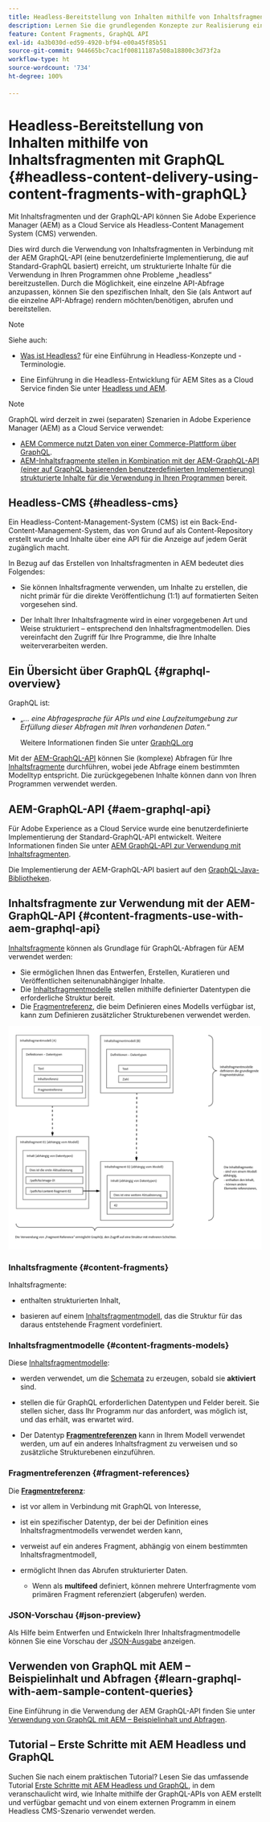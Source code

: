 ```yaml
---
title: Headless-Bereitstellung von Inhalten mithilfe von Inhaltsfragmenten mit GraphQL (Assets – Inhaltsfragmente)
description: Lernen Sie die grundlegenden Konzepte zur Realisierung eines AEM Headless CMS unter Verwendung von Inhaltsfragmenten mit GraphQL für die Bereitstellung von Headless-Inhalten kennen.
feature: Content Fragments, GraphQL API
exl-id: 4a3b030d-ed59-4920-bf94-e00a45f85b51
source-git-commit: 944665bc7cac1f00811187a508a18800c3d73f2a
workflow-type: ht
source-wordcount: '734'
ht-degree: 100%

---
```


# Headless-Bereitstellung von Inhalten mithilfe von Inhaltsfragmenten mit GraphQL {#headless-content-delivery-using-content-fragments-with-graphQL}

Mit Inhaltsfragmenten und der GraphQL-API können Sie Adobe Experience Manager (AEM) as a Cloud Service als Headless-Content Management System (CMS) verwenden.

Dies wird durch die Verwendung von Inhaltsfragmenten in Verbindung mit der AEM GraphQL-API (eine benutzerdefinierte Implementierung, die auf Standard-GraphQL basiert) erreicht, um strukturierte Inhalte für die Verwendung in Ihren Programmen ohne Probleme „headless“ bereitzustellen. Durch die Möglichkeit, eine einzelne API-Abfrage anzupassen, können Sie den spezifischen Inhalt, den Sie (als Antwort auf die einzelne API-Abfrage) rendern möchten/benötigen, abrufen und bereitstellen.

>[!NOTE]
>
>Siehe auch:
>
>* [Was ist Headless?](/help/headless/what-is-headless.md) für eine Einführung in Headless-Konzepte und -Terminologie.
>
>* Eine Einführung in die Headless-Entwicklung für AEM Sites as a Cloud Service finden Sie unter [Headless und AEM](/help/headless/introduction.md).


>[!NOTE]
>
>GraphQL wird derzeit in zwei (separaten) Szenarien in Adobe Experience Manager (AEM) as a Cloud Service verwendet:
>
>* [AEM Commerce nutzt Daten von einer Commerce-Plattform über GraphQL](/help/commerce-cloud/integrating/magento.md).
>* [AEM-Inhaltsfragmente stellen in Kombination mit der AEM-GraphQL-API (einer auf GraphQL basierenden benutzerdefinierten Implementierung) strukturierte Inhalte für die Verwendung in Ihren Programmen](/help/headless/graphql-api/content-fragments.md) bereit.


## Headless-CMS {#headless-cms}

Ein Headless-Content-Management-System (CMS) ist ein Back-End-Content-Management-System, das von Grund auf als Content-Repository erstellt wurde und Inhalte über eine API für die Anzeige auf jedem Gerät zugänglich macht.

In Bezug auf das Erstellen von Inhaltsfragmenten in AEM bedeutet dies Folgendes:

* Sie können Inhaltsfragmente verwenden, um Inhalte zu erstellen, die nicht primär für die direkte Veröffentlichung (1:1) auf formatierten Seiten vorgesehen sind.

* Der Inhalt Ihrer Inhaltsfragmente wird in einer vorgegebenen Art und Weise strukturiert – entsprechend den Inhaltsfragmentmodellen. Dies vereinfacht den Zugriff für Ihre Programme, die Ihre Inhalte weiterverarbeiten werden.

## Ein Übersicht über GraphQL {#graphql-overview}

GraphQL ist:

* „*... eine Abfragesprache für APIs und eine Laufzeitumgebung zur Erfüllung dieser Abfragen mit Ihren vorhandenen Daten.*“

   Weitere Informationen finden Sie unter [GraphQL.org](https://graphql.org)

Mit der [AEM-GraphQL-API](#aem-graphql-api) können Sie (komplexe) Abfragen für Ihre [Inhaltsfragmente](/help/assets/content-fragments/content-fragments.md) durchführen, wobei jede Abfrage einem bestimmten Modelltyp entspricht. Die zurückgegebenen Inhalte können dann von Ihren Programmen verwendet werden.

## AEM-GraphQL-API {#aem-graphql-api}

Für Adobe Experience as a Cloud Service wurde eine benutzerdefinierte Implementierung der Standard-GraphQL-API entwickelt. Weitere Informationen finden Sie unter [AEM GraphQL-API zur Verwendung mit Inhaltsfragmenten](/help/headless/graphql-api/content-fragments.md).

Die Implementierung der AEM-GraphQL-API basiert auf den [GraphQL-Java-Bibliotheken](https://graphql.org/code/#java).

## Inhaltsfragmente zur Verwendung mit der AEM-GraphQL-API {#content-fragments-use-with-aem-graphql-api}

[Inhaltsfragmente](#content-fragments) können als Grundlage für GraphQL-Abfragen für AEM verwendet werden:

* Sie ermöglichen Ihnen das Entwerfen, Erstellen, Kuratieren und Veröffentlichen seitenunabhängiger Inhalte.
* Die [Inhaltsfragmentmodelle](#content-fragments-models) stellen mithilfe definierter Datentypen die erforderliche Struktur bereit.
* Die [Fragmentreferenz](#fragment-references), die beim Definieren eines Modells verfügbar ist, kann zum Definieren zusätzlicher Strukturebenen verwendet werden.

![Inhaltsfragmente zur Verwendung mit GraphQL](assets/cfm-nested-01.png "Inhaltsfragmente zur Verwendung mit GraphQL")

### Inhaltsfragmente {#content-fragments}

Inhaltsfragmente:

* enthalten strukturierten Inhalt,

* basieren auf einem [Inhaltsfragmentmodell](#content-fragments-models), das die Struktur für das daraus entstehende Fragment vordefiniert.

### Inhaltsfragmentmodelle {#content-fragments-models}

Diese [Inhaltsfragmentmodelle](/help/assets/content-fragments/content-fragments-models.md):

* werden verwendet, um die [Schemata](https://graphql.org/learn/schema/) zu erzeugen, sobald sie **aktiviert** sind.

* stellen die für GraphQL erforderlichen Datentypen und Felder bereit. Sie stellen sicher, dass Ihr Programm nur das anfordert, was möglich ist, und das erhält, was erwartet wird.

* Der Datentyp **[Fragmentreferenzen](#fragment-references)** kann in Ihrem Modell verwendet werden, um auf ein anderes Inhaltsfragment zu verweisen und so zusätzliche Strukturebenen einzuführen.

### Fragmentreferenzen {#fragment-references}

Die **[Fragmentreferenz](/help/assets/content-fragments/content-fragments-models.md#fragment-reference-nested-fragments)**:

* ist vor allem in Verbindung mit GraphQL von Interesse,

* ist ein spezifischer Datentyp, der bei der Definition eines Inhaltsfragmentmodells verwendet werden kann,

* verweist auf ein anderes Fragment, abhängig von einem bestimmten Inhaltsfragmentmodell,

* ermöglicht Ihnen das Abrufen strukturierter Daten.

   * Wenn als **multifeed** definiert, können mehrere Unterfragmente vom primären Fragment referenziert (abgerufen) werden.

### JSON-Vorschau {#json-preview}

Als Hilfe beim Entwerfen und Entwickeln Ihrer Inhaltsfragmentmodelle können Sie eine Vorschau der [JSON-Ausgabe](/help/assets/content-fragments/content-fragments-json-preview.md) anzeigen.

## Verwenden von GraphQL mit AEM – Beispielinhalt und Abfragen {#learn-graphql-with-aem-sample-content-queries}

Eine Einführung in die Verwendung der AEM GraphQL-API finden Sie unter [Verwendung von GraphQL mit AEM – Beispielinhalt und Abfragen](/help/headless/graphql-api/sample-queries.md).

## Tutorial – Erste Schritte mit AEM Headless und GraphQL

Suchen Sie nach einem praktischen Tutorial? Lesen Sie das umfassende Tutorial [Erste Schritte mit AEM Headless und GraphQL](https://experienceleague.adobe.com/docs/experience-manager-learn/getting-started-with-aem-headless/graphql/overview.html?lang=de), in dem veranschaulicht wird, wie Inhalte mithilfe der GraphQL-APIs von AEM erstellt und verfügbar gemacht und von einem externen Programm in einem Headless CMS-Szenario verwendet werden.
